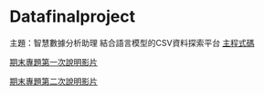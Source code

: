 # Datafinalproject

主題：智慧數據分析助理 結合語言模型的CSV資料探索平台
[主程式碼](https://github.com/guanyu1127/Datafinalproject/blob/main/Final/main.py)

[期末專題第一次說明影片](https://youtu.be/yIZOVLm72iM)


[期末專題第二次說明影片](https://youtu.be/UaPolU0nDrs)
